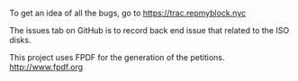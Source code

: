 To get an idea of all the bugs, go to https://trac.repmyblock.nyc

The issues tab on GitHub is to record back end issue that related to the ISO disks.

This project uses FPDF for the generation of the petitions.
http://www.fpdf.org


